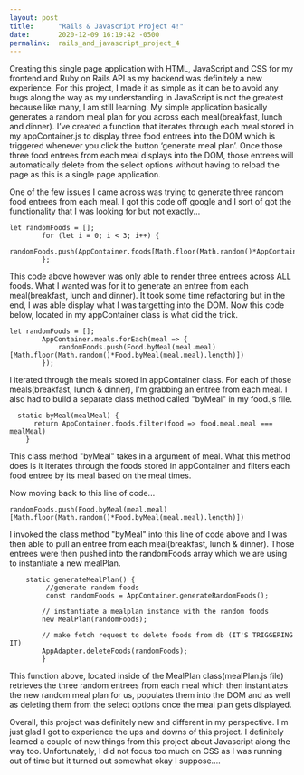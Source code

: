 ```yaml
---
layout: post
title:      "Rails & Javascript Project 4!"
date:       2020-12-09 16:19:42 -0500
permalink:  rails_and_javascript_project_4
---
```



Creating this single page application with HTML, JavaScript and CSS for my frontend and Ruby on Rails API as my backend was definitely a new experience. For this project, I made it as simple as it can be to avoid any bugs along the way as my understanding in JavaScript is not the greatest because like many, I am still learning. My simple application basically generates a random meal plan for you across each meal(breakfast, lunch and dinner). I’ve created a function that iterates through each meal stored in my appContainer.js to display three food entrees into the DOM which is triggered whenever you click the button ‘generate meal plan’. Once those three food entrees from each meal displays into the DOM, those entrees will automatically delete from the select options without having to reload the page as this is a single page application. 

One of the few issues I came across was trying to generate three random food entrees from each meal. I got this code off google and I sort of got the functionality that I was looking for but not exactly...

```
let randomFoods = [];
        for (let i = 0; i < 3; i++) {
        randomFoods.push(AppContainer.foods[Math.floor(Math.random()*AppContainer.foods.length)]);
        };
```

This code above however was only able to render three entrees across ALL foods. What I wanted was for it to generate an entree from each meal(breakfast, lunch and dinner). It took some time refactoring but in the end, I was able display what I was targetting into the DOM. Now this code below, located in my appContainer class is what did the trick.

```
let randomFoods = [];
        AppContainer.meals.forEach(meal => {
            randomFoods.push(Food.byMeal(meal.meal)[Math.floor(Math.random()*Food.byMeal(meal.meal).length)])
        });
```


I iterated through the meals stored in appContainer class. For each of those meals(breakfast, lunch & dinner), I'm grabbing an entree from each meal. I also had to build a separate class method called "byMeal" in my food.js file. 


```
  static byMeal(mealMeal) {
      return AppContainer.foods.filter(food => food.meal.meal === mealMeal)
    }
  ```

		
This class method "byMeal" takes in a argument of meal. What this method does is it iterates through the foods stored in appContainer and filters each food entree by its meal based on the meal times. 

Now moving back to this line of code... 

```
randomFoods.push(Food.byMeal(meal.meal)[Math.floor(Math.random()*Food.byMeal(meal.meal).length)])
```

I invoked the class method "byMeal" into this line of code above and I was then able to pull an entree from each meal(breakfast, lunch & dinner). Those entrees were then pushed into the randomFoods array which we are using to instantiate a new mealPlan. 

```
    static generateMealPlan() {
         //generate random foods
         const randomFoods = AppContainer.generateRandomFoods();

        // instantiate a mealplan instance with the random foods
        new MealPlan(randomFoods);
        
        // make fetch request to delete foods from db (IT'S TRIGGERING IT)
        AppAdapter.deleteFoods(randomFoods);
        }
  ```
	
This function above, located inside of the MealPlan class(mealPlan.js file) retrieves the three random entrees from each meal which then instantiates the new random meal plan for us, populates them into the DOM and as well as deleting them from the select options once the meal plan gets displayed.

Overall, this project was definitely new and different in my perspective. I'm just glad I got to experience the ups and downs of this project. I definitely learned a couple of new things from this project about Javascript along the way too. Unfortunately, I did not focus too much on CSS as I was running out of time but it turned out somewhat okay I suppose....



				
				

